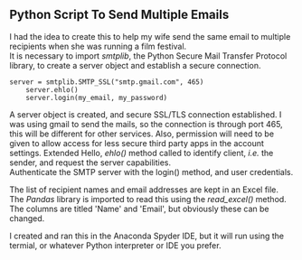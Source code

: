 ## Python Script To Send Multiple Emails  
 
I had the idea to create this to help my wife send the same email to multiple recipients when she was running a film festival.  
It is necessary to import *smtplib*, the Python Secure Mail Transfer Protocol library, to create a server object and establish a secure connection.
```
server = smtplib.SMTP_SSL("smtp.gmail.com", 465)
    server.ehlo()
    server.login(my_email, my_password)
```
A server object is created, and secure SSL/TLS connection established.
I was using gmail to send the mails, so the connection is through port 465, this will be different for other services. Also, permission will need to be given to allow access for less secure third party apps in the account settings.
Extended Hello, *ehlo()* method called to identify client, *i.e.* the sender, and request the server capabilities.  
Authenticate the SMTP server with the login() method, and user credentials.   

The list of recipient names and email addresses are kept in an Excel file. The *Pandas* library is imported to read this using the *read_excel()* method. The columns are titled 'Name' and 'Email', but obviously these can be changed.

I created and ran this in the Anaconda Spyder IDE, but it will run using the termial, or whatever Python interpreter or IDE you prefer.





